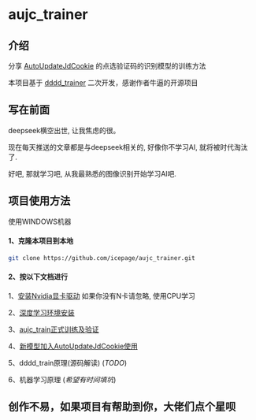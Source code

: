 # aujc_trainer

## 介绍
分享 [AutoUpdateJdCookie](https://github.com/icepage/AutoUpdateJdCookie) 的点选验证码的识别模型的训练方法

本项目基于 [dddd_trainer](https://github.com/sml2h3/dddd_trainer) 二次开发，感谢作者牛逼的开源项目

## 写在前面
deepseek横空出世, 让我焦虑的很。

现在每天推送的文章都是与deepseek相关的, 好像你不学习AI, 就将被时代淘汰了.

好吧, 那就学习吧, 从我最熟悉的图像识别开始学习AI吧.

## 项目使用方法

使用WINDOWS机器

#### 1、克隆本项目到本地
   ```bash
   git clone https://github.com/icepage/aujc_trainer.git
   ```

#### 2、按以下文档进行

1、[安装Nvidia显卡驱动](https://mp.weixin.qq.com/s/0p8IMDZyCktrMujT6uNhgA)  如果你没有N卡请忽略, 使用CPU学习

2、[深度学习环境安装](https://mp.weixin.qq.com/s/03NNcoIATqocgkszp5-upg)

3、[aujc_train正式训练及验证](https://mp.weixin.qq.com/s/G4kfDNX2ntAk1H2NDWPw8g)

4、[新模型加入AutoUpdateJdCookie使用](https://mp.weixin.qq.com/s/2WGk2k6QcCgPaZl-DVIdxg)

5、dddd_train原理(源码解读) (_TODO_)

6、机器学习原理 (_希望有时间填坑_)

## 创作不易，如果项目有帮助到你，大佬们点个星呗